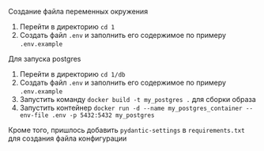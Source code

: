 Создание файла переменных окружения

1. Перейти в директорию `cd 1`
2. Создать файл `.env` и заполнить его содержимое по примеру `.env.example` 

Для запуска postgres

1. Перейти в директорию `cd 1/db`
2. Создать файл `.env` и заполнить его содержимое по примеру `.env.example` 
3. Запустить команду `docker build -t my_postgres .` для сборки образа
4. Запустить контейнер `docker run -d --name my_postgres_container --env-file .env -p 5432:5432 my_postgres`

Кроме того, пришлось добавить `pydantic-settings` в `requirements.txt` для создания файла конфигурации

